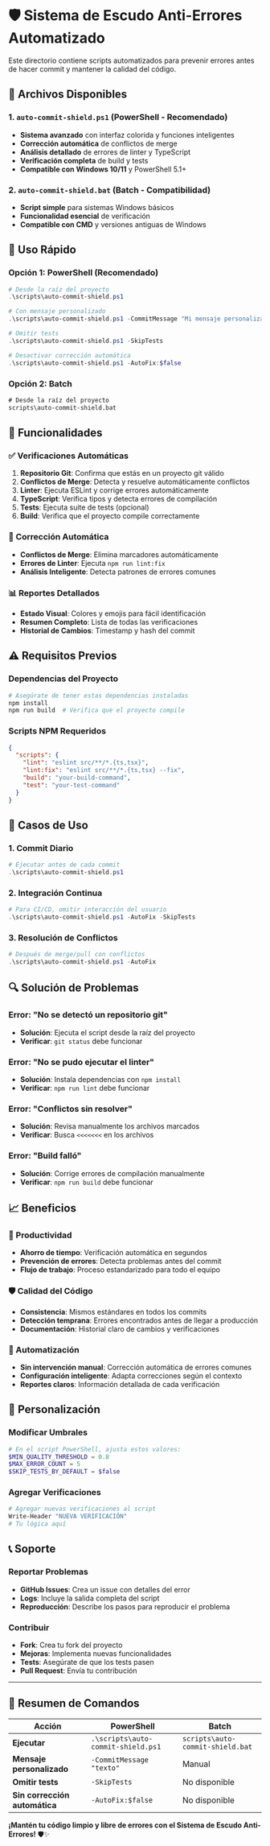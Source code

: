 # 🛡️ Sistema de Escudo Anti-Errores Automatizado

Este directorio contiene scripts automatizados para prevenir errores antes de hacer commit y mantener la calidad del código.

## 📁 Archivos Disponibles

### 1. `auto-commit-shield.ps1` (PowerShell - Recomendado)
- **Sistema avanzado** con interfaz colorida y funciones inteligentes
- **Corrección automática** de conflictos de merge
- **Análisis detallado** de errores de linter y TypeScript
- **Verificación completa** de build y tests
- **Compatible con Windows 10/11** y PowerShell 5.1+

### 2. `auto-commit-shield.bat` (Batch - Compatibilidad)
- **Script simple** para sistemas Windows básicos
- **Funcionalidad esencial** de verificación
- **Compatible con CMD** y versiones antiguas de Windows

## 🚀 Uso Rápido

### Opción 1: PowerShell (Recomendado)
```powershell
# Desde la raíz del proyecto
.\scripts\auto-commit-shield.ps1

# Con mensaje personalizado
.\scripts\auto-commit-shield.ps1 -CommitMessage "Mi mensaje personalizado"

# Omitir tests
.\scripts\auto-commit-shield.ps1 -SkipTests

# Desactivar corrección automática
.\scripts\auto-commit-shield.ps1 -AutoFix:$false
```

### Opción 2: Batch
```cmd
# Desde la raíz del proyecto
scripts\auto-commit-shield.bat
```

## 🔧 Funcionalidades

### ✅ Verificaciones Automáticas
1. **Repositorio Git**: Confirma que estás en un proyecto git válido
2. **Conflictos de Merge**: Detecta y resuelve automáticamente conflictos
3. **Linter**: Ejecuta ESLint y corrige errores automáticamente
4. **TypeScript**: Verifica tipos y detecta errores de compilación
5. **Tests**: Ejecuta suite de tests (opcional)
6. **Build**: Verifica que el proyecto compile correctamente

### 🚨 Corrección Automática
- **Conflictos de Merge**: Elimina marcadores automáticamente
- **Errores de Linter**: Ejecuta `npm run lint:fix`
- **Análisis Inteligente**: Detecta patrones de errores comunes

### 📊 Reportes Detallados
- **Estado Visual**: Colores y emojis para fácil identificación
- **Resumen Completo**: Lista de todas las verificaciones
- **Historial de Cambios**: Timestamp y hash del commit

## ⚠️ Requisitos Previos

### Dependencias del Proyecto
```bash
# Asegúrate de tener estas dependencias instaladas
npm install
npm run build  # Verifica que el proyecto compile
```

### Scripts NPM Requeridos
```json
{
  "scripts": {
    "lint": "eslint src/**/*.{ts,tsx}",
    "lint:fix": "eslint src/**/*.{ts,tsx} --fix",
    "build": "your-build-command",
    "test": "your-test-command"
  }
}
```

## 🎯 Casos de Uso

### 1. Commit Diario
```powershell
# Ejecutar antes de cada commit
.\scripts\auto-commit-shield.ps1
```

### 2. Integración Continua
```powershell
# Para CI/CD, omitir interacción del usuario
.\scripts\auto-commit-shield.ps1 -AutoFix -SkipTests
```

### 3. Resolución de Conflictos
```powershell
# Después de merge/pull con conflictos
.\scripts\auto-commit-shield.ps1 -AutoFix
```

## 🔍 Solución de Problemas

### Error: "No se detectó un repositorio git"
- **Solución**: Ejecuta el script desde la raíz del proyecto
- **Verificar**: `git status` debe funcionar

### Error: "No se pudo ejecutar el linter"
- **Solución**: Instala dependencias con `npm install`
- **Verificar**: `npm run lint` debe funcionar

### Error: "Conflictos sin resolver"
- **Solución**: Revisa manualmente los archivos marcados
- **Verificar**: Busca `<<<<<<<` en los archivos

### Error: "Build falló"
- **Solución**: Corrige errores de compilación manualmente
- **Verificar**: `npm run build` debe funcionar

## 📈 Beneficios

### 🚀 Productividad
- **Ahorro de tiempo**: Verificación automática en segundos
- **Prevención de errores**: Detecta problemas antes del commit
- **Flujo de trabajo**: Proceso estandarizado para todo el equipo

### 🛡️ Calidad del Código
- **Consistencia**: Mismos estándares en todos los commits
- **Detección temprana**: Errores encontrados antes de llegar a producción
- **Documentación**: Historial claro de cambios y verificaciones

### 🔄 Automatización
- **Sin intervención manual**: Corrección automática de errores comunes
- **Configuración inteligente**: Adapta correcciones según el contexto
- **Reportes claros**: Información detallada de cada verificación

## 🎨 Personalización

### Modificar Umbrales
```powershell
# En el script PowerShell, ajusta estos valores:
$MIN_QUALITY_THRESHOLD = 0.8
$MAX_ERROR_COUNT = 5
$SKIP_TESTS_BY_DEFAULT = $false
```

### Agregar Verificaciones
```powershell
# Agregar nuevas verificaciones al script
Write-Header "NUEVA VERIFICACIÓN"
# Tu lógica aquí
```

## 📞 Soporte

### Reportar Problemas
- **GitHub Issues**: Crea un issue con detalles del error
- **Logs**: Incluye la salida completa del script
- **Reproducción**: Describe los pasos para reproducir el problema

### Contribuir
- **Fork**: Crea tu fork del proyecto
- **Mejoras**: Implementa nuevas funcionalidades
- **Tests**: Asegúrate de que los tests pasen
- **Pull Request**: Envía tu contribución

---

## 🎯 Resumen de Comandos

| Acción | PowerShell | Batch |
|--------|------------|-------|
| **Ejecutar** | `.\scripts\auto-commit-shield.ps1` | `scripts\auto-commit-shield.bat` |
| **Mensaje personalizado** | `-CommitMessage "texto"` | Manual |
| **Omitir tests** | `-SkipTests` | No disponible |
| **Sin corrección automática** | `-AutoFix:$false` | No disponible |

**¡Mantén tu código limpio y libre de errores con el Sistema de Escudo Anti-Errores!** 🛡️✨
